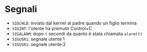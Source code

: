 # Segnali

* `SIGCHLD`: inviato dal kernel al padre quando un figlio termina
* `SIGINT`: l'utente ha premuto Control+C
* `SIGALARM`: dopo `t` secondi da quanto è stata chiamata `alarm(t)`
* `SIGUSR1`: segnale utente 1
* `SIGUSR1`: segnale utente 2
